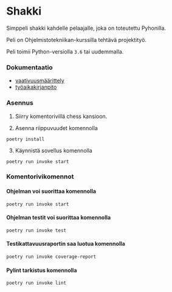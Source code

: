 # Shakki

Simppeli shakki kahdelle pelaajalle, joka on toteutettu Pyhonilla.

Peli on Ohjelmistotekniikan-kurssilla tehtävä projektityö.

Peli toimii Python-versiolla `3.6` tai uudemmalla.

### Dokumentaatio

- [vaativuusmäärittely](https://github.com/ItsTuukka/ot-harjoitusty-/blob/master/dokumentaatio/vaatimuusm%C3%A4%C3%A4rittely.md)
- [työaikakirjanpito](https://github.com/ItsTuukka/ot-harjoitusty-/blob/master/dokumentaatio/ty%C3%B6aikakirjanpito.md)

### Asennus

1. Siirry komentorivillä chess kansioon.

2. Asenna riippuvuudet komennolla

```
poetry install
```

3. Käynnistä sovellus komennolla

```
poetry run invoke start
```

### Komentorivikomennot

#### Ohjelman voi suorittaa komennolla

```
poetry run invoke start
```

#### Ohjelman testit voi suorittaa komennolla

```
poetry run invoke test
```

#### Testikattavuusraportin saa luotua komennolla

```
poetry run invoke coverage-report
```

#### Pylint tarkistus komennolla

```
poetry run invoke lint
```
